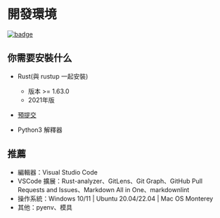 # 開發環境

[![badge](https://img.shields.io/endpoint.svg?url=https%3A%2F%2Fgezf7g7pd5.execute-api.ap-northeast-1.amazonaws.com%2Fdefault%2Fsource_up_to_date%3Fowner%3Derg-lang%26repos%3Derg%26ref%3Dmain%26path%3Ddoc/EN/dev_guide/env.md%26commit_hash%3Dd15cbbf7b33df0f78a575cff9679d84c36ea3ab1)](https://gezf7g7pd5.execute-api.ap-northeast-1.amazonaws.com/default/source_up_to_date?owner=erg-lang&repos=erg&ref=main&path=doc/EN/dev_guide/env.md&commit_hash=d15cbbf7b33df0f78a575cff9679d84c36ea3ab1)

## 你需要安裝什么

* Rust(與 rustup 一起安裝)

    * 版本 >= 1.63.0
    * 2021年版

* [預提交](https://pre-commit.com/)

* Python3 解釋器

## 推薦

* 編輯器：Visual Studio Code
* VSCode 擴展：Rust-analyzer、GitLens、Git Graph、GitHub Pull Requests and Issues、Markdown All in One、markdownlint
* 操作系統：Windows 10/11 | Ubuntu 20.04/22.04 | Mac OS Monterey
* 其他：pyenv、模具